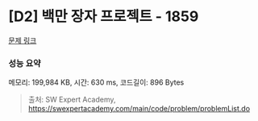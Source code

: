 # [D2] 백만 장자 프로젝트 - 1859 

[문제 링크](https://swexpertacademy.com/main/code/problem/problemDetail.do?contestProbId=AV5LrsUaDxcDFAXc) 

### 성능 요약

메모리: 199,984 KB, 시간: 630 ms, 코드길이: 896 Bytes



> 출처: SW Expert Academy, https://swexpertacademy.com/main/code/problem/problemList.do